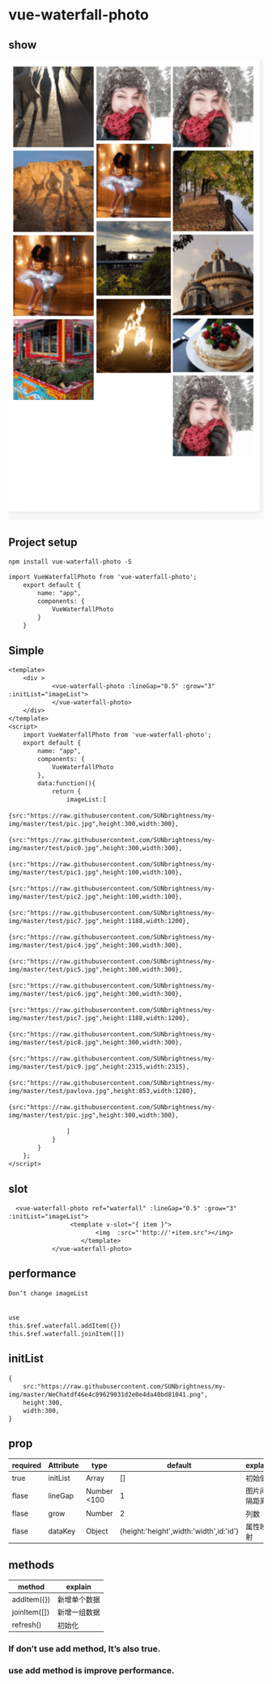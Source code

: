 # vue-waterfall-photo

## show
![show](https://raw.githubusercontent.com/SUNbrightness/my-img/master/WeChatdf46e4c89629031d2e0e4da40bd81041.png)


## Project setup
```
npm install vue-waterfall-photo -S
```
```
import VueWaterfallPhoto from 'vue-waterfall-photo';
    export default {
        name: "app",
        components: {
            VueWaterfallPhoto
        }
    }
```

## Simple

```
<template>
    <div >
            <vue-waterfall-photo :lineGap="0.5" :grow="3" :initList="imageList">
            </vue-waterfall-photo>
    </div>
</template>
<script>
    import VueWaterfallPhoto from 'vue-waterfall-photo';
    export default {
        name: "app",
        components: {
            VueWaterfallPhoto
        },
        data:function(){
            return {
                imageList:[
                    {src:"https://raw.githubusercontent.com/SUNbrightness/my-img/master/test/pic.jpg",height:300,width:300},
                    {src:"https://raw.githubusercontent.com/SUNbrightness/my-img/master/test/pic0.jpg",height:300,width:300},
                    {src:"https://raw.githubusercontent.com/SUNbrightness/my-img/master/test/pic1.jpg",height:100,width:100},
                    {src:"https://raw.githubusercontent.com/SUNbrightness/my-img/master/test/pic2.jpg",height:100,width:100},
                    {src:"https://raw.githubusercontent.com/SUNbrightness/my-img/master/test/pic7.jpg",height:1188,width:1200},
                    {src:"https://raw.githubusercontent.com/SUNbrightness/my-img/master/test/pic4.jpg",height:300,width:300},
                    {src:"https://raw.githubusercontent.com/SUNbrightness/my-img/master/test/pic5.jpg",height:300,width:300},
                    {src:"https://raw.githubusercontent.com/SUNbrightness/my-img/master/test/pic6.jpg",height:300,width:300},
                    {src:"https://raw.githubusercontent.com/SUNbrightness/my-img/master/test/pic7.jpg",height:1188,width:1200},
                    {src:"https://raw.githubusercontent.com/SUNbrightness/my-img/master/test/pic8.jpg",height:300,width:300},
                    {src:"https://raw.githubusercontent.com/SUNbrightness/my-img/master/test/pic9.jpg",height:2315,width:2315},
                    {src:"https://raw.githubusercontent.com/SUNbrightness/my-img/master/test/pavlova.jpg",height:853,width:1280},
                    {src:"https://raw.githubusercontent.com/SUNbrightness/my-img/master/test/pic.jpg",height:300,width:300},
                    
                ]
            }
        }
    };
</script>
```

## slot
```
  <vue-waterfall-photo ref="waterfall" :lineGap="0.5" :grow="3" :initList="imageList">
                 <template v-slot="{ item }">
                        <img  :src="'http://'+item.src"></img>
                    </template>
            </vue-waterfall-photo>

```
## performance
```
Don’t change imageList


use
this.$ref.waterfall.addItem({})
this.$ref.waterfall.joinItem([])
```

## initList
```
{
    src:"https://raw.githubusercontent.com/SUNbrightness/my-img/master/WeChatdf46e4c89629031d2e0e4da40bd81041.png",
    height:300,
    width:300,
}
```

## prop
required|Attribute|type| default |explain
---|---|---|---|---
true|initList|Array|[]|初始值
flase|lineGap|Number <100 |1|图片间隔距离
flase|grow|Number|2|列数
flase|dataKey|Object|{height:'height',width:'width',id:'id'}|属性映射

## methods
method|explain
---|---
addItem({})|新增单个数据
joinItem([])|新增一组数据
refresh()|初始化


### If don’t use add method, It’s also true.
### use add method is improve performance.